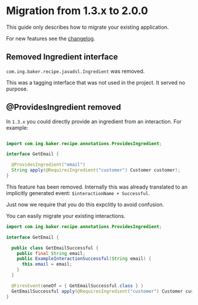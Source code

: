 # Migration from 1.3.x to 2.0.0

This guide only describes how to migrate your existing application.

For new features see the [changelog](https://github.com/ing-bank/baker/blob/master/CHANGELOG.md).

## Removed Ingredient interface

`com.ing.baker.recipe.javadsl.Ingredient` was removed.

This was a tagging interface that was not used in the project. It served no purpose.

## @ProvidesIngredient removed

In `1.3.x` you could directly provide an ingredient from an interaction. For example:

``` java

import com.ing.baker.recipe.annotations.ProvidesIngredient;

interface GetEmail {

  @ProvidesIngredient("email")
  String apply(@RequiresIngredient("customer") Customer customer);
}

```

This feature has been removed. Internally this was already translated to an implicitly generated event: `$interactionName + Successful`.

Just now we require that you do this expclitly to avoid confusion.

You can easily migrate your existing interactions.

``` java
import com.ing.baker.recipe.annotations.ProvidesIngredient;

interface GetEmail {

  public class GetEmailSuccessful {
    public final String email;
    public ExampleInteractionSuccessful(String email) {
      this.email = email;
    }
  }

  @FiresEvent(oneOf = { GetEmailSuccessful.class } )
  GetEmailSuccessful apply(@RequiresIngredient("customer") Customer customer);
}

```

